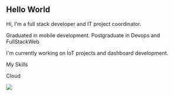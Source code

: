 ## Hello World

Hi, I'm a full stack developer and IT project coordinator.

Graduated in mobile development.
Postgraduate in Devops and FullStackWeb

I'm currently working on IoT projects and dashboard development.

My Skills

Cloud

<a href="https://skillicons.dev">
  <img src="https://skillicons.dev/icons?i=aws,gcp,azure" />
</a>


